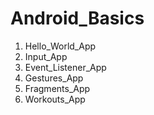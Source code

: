 # Android_Basics

1. Hello_World_App
2. Input_App
3. Event_Listener_App
4. Gestures_App
5. Fragments_App
6. Workouts_App
